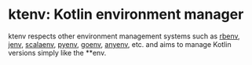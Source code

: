 # ktenv: Kotlin environment manager
ktenv respects other environment management systems such as [rbenv](https://github.com/sstephenson/rbenv), [jenv](https://github.com/gcuisinier/jenv), [scalaenv](https://github.com/scalaenv/scalaenv), [pyenv](https://github.com/pyenv/pyenv), [goenv](https://github.com/syndbg/goenv), [anyenv](https://github.com/riywo/anyenv), etc. and aims to manage Kotlin versions simply like the **env.


